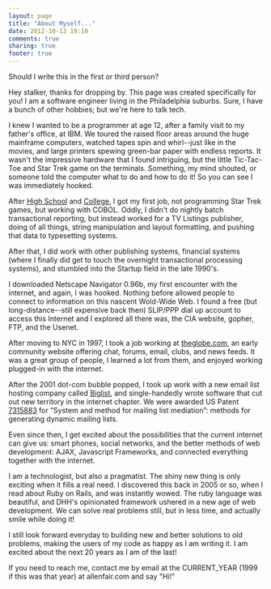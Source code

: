 ```yaml
---
layout: page
title: "About Myself..."
date: 2012-10-13 19:10
comments: true
sharing: true
footer: true
---
```


Should I write this in the first or third person? 

Hey stalker, thanks for dropping by. This page was created specifically
for you! I am a software engineer living in the Philadelphia suburbs.
Sure, I have a bunch of other hobbies; but we're here to talk tech.

I knew I wanted to be a programmer at age 12, after a family visit to my
father's office, at IBM. We toured the raised floor areas around the
huge mainframe computers, watched tapes spin and whirl--just like in the
movies, and large printers spewing green-bar paper with endless reports.
It wasn't the impressive hardware that I found intriguing, but the
little Tic-Tac-Toe and Star Trek game on the terminals. Something, my
mind shouted, or someone told the computer what to do and how to do it! 
So you can see I was immediately hooked.

After [High School](http://www.montroseareasd.k12.pa.us/) and
[College](http://lhup.edu), I got my first job, not programming Star
Trek games, but working with COBOL. Oddly, I didn't do nightly batch
transactional reporting, but instead worked for a
TV Listings publisher, doing of all things, string manipulation and
layout formatting, and pushing that data to typesetting systems.

After that, I did work with other publishing systems, financial systems
(where I finally did get to touch the overnight transactional processing
systems), and stumbled into the Startup field in the late 1990's.

I downloaded Netscape Navigator 0.96b, my first encounter with the
internet, and again, I was hooked. Nothing before allowed people to
connect to information on this nascent Wold-Wide Web. I found a free
(but long-distance--still expensive back then) SLIP/PPP dial up account
to access this Internet and I explored all there was, the CIA website,
gopher, FTP, and the Usenet. 

After moving to NYC in 1997, I took a job working at
[theglobe.com](https://www.google.com/search?q=theglobe.com+ipo), 
an early community website offering chat, forums, email,
clubs, and news feeds. It was a great group of people, I learned a lot
from them, and enjoyed working plugged-in with the internet.

After the 2001 dot-com bubble popped, I took up work with a new email
list hosting company called [Biglist](http://biglist.com), and
single-handedly wrote software that cut out new territory in the
internet chapter. We were awarded US Patent [7315883](http://patft.uspto.gov/netacgi/nph-Parser?Sect1=PTO1&Sect2=HITOFF&d=PALL&p=1&u=%2Fnetahtml%2FPTO%2Fsrchnum.htm&r=1&f=G&l=50&s1=7315883.PN.&OS=PN/7315883&RS=PN/7315883)
for “System and method for mailing list mediation”: methods for generating dynamic mailing lists.

Even since then, I get excited about the possibilities that the current
internet can give us: smart phones, social networks, and the better
methods of web development: AJAX, Javascript Frameworks, and connected
everything together with the internet.

I am a technologist, but also a pragmatist. The shiny new thing is only
exciting when it fills a real need. I discovered this back in 2005 or
so, when I read about Ruby on Rails, and was instantly wowed. The ruby
language was beautiful, and DHH's opinionated framework ushered in a
new age of web development. We can solve real problems still, but in
less time, and actually smile while doing it!

I still look forward everyday to building new and better solutions to old 
problems, making the users of my code as happy as I am writing it. I am
excited about the next 20 years as I am of the last!

If you need to reach me, contact me by email at the CURRENT_YEAR (1999
if this was that year) at allenfair.com and say "Hi!" 
